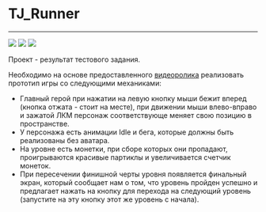 # TJ_Runner
___

![](https://i.postimg.cc/T2J1pMrh/77.png) 
![](https://i.postimg.cc/1XVZ0F89/78.png) ![](https://i.postimg.cc/bJsQTYpy/80.png)

Проект - результат тестового задания.

Необходимо на основе предоставленного [видеоролика](https://drive.google.com/file/d/18X-SZIh5QPikQUne6rDeFooZNVla54aT/view?usp=sharing) реализовать прототип игры со следующими механиками:
- Главный герой при нажатии на левую кнопку мыши бежит вперед (кнопка отжата - стоит на месте), при движении мыши влево-вправо и зажатой ЛКМ персонаж соответствующе меняет свою позицию в пространстве.
- У персонажа есть анимации Idle и бега, которые должны быть реализованы без аватара.
- На уровне есть монетки, при сборе которых они пропадают, проигрываются красивые партиклы и увеличивается счетчик монеток.
- При пересечении финишной черты уровня появляется финальный экран, который сообщает нам о том, что уровень пройден успешно и предлагает нажать на кнопку для перехода на следующий уровень (запустите на эту кнопку этот же уровень с начала).
